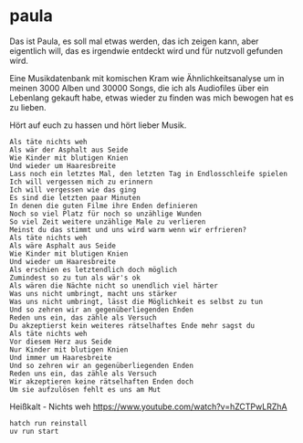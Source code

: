 # paula

Das ist Paula, es soll mal etwas werden, das ich zeigen kann, aber eigentlich will, das es irgendwie entdeckt wird und für nutzvoll gefunden wird.

Eine Musikdatenbank mit komischen Kram wie Ähnlichkeitsanalyse um in meinen 3000 Alben und 30000 Songs, die ich als Audiofiles über ein Lebenlang gekauft habe, etwas wieder zu finden was mich bewogen hat es zu lieben. 

Hört auf euch zu hassen und hört lieber Musik. 

```
Als täte nichts weh
Als wär der Asphalt aus Seide
Wie Kinder mit blutigen Knien
Und wieder um Haaresbreite
Lass noch ein letztes Mal, den letzten Tag in Endlosschleife spielen
Ich will vergessen mich zu erinnern
Ich will vergessen wie das ging
Es sind die letzten paar Minuten
In denen die guten Filme ihre Enden definieren
Noch so viel Platz für noch so unzählige Wunden
So viel Zeit weitere unzählige Male zu verlieren
Meinst du das stimmt und uns wird warm wenn wir erfrieren?
Als täte nichts weh
Als wäre Asphalt aus Seide
Wie Kinder mit blutigen Knien
Und wieder um Haaresbreite
Als erschien es letztendlich doch möglich
Zumindest so zu tun als wär's ok
Als wären die Nächte nicht so unendlich viel härter
Was uns nicht umbringt, macht uns stärker
Was uns nicht umbringt, lässt die Möglichkeit es selbst zu tun
Und so zehren wir an gegenüberliegenden Enden
Reden uns ein, das zähle als Versuch
Du akzeptierst kein weiteres rätselhaftes Ende mehr sagst du
Als täte nichts weh
Vor diesem Herz aus Seide
Nur Kinder mit blutigen Knien
Und immer um Haaresbreite
Und so zehren wir an gegenüberliegenden Enden
Reden uns ein, das zähle als Versuch
Wir akzeptieren keine rätselhaften Enden doch
Um sie aufzulösen fehlt es uns am Mut
```

Heißkalt - Nichts weh 
https://www.youtube.com/watch?v=hZCTPwLRZhA

```
hatch run reinstall
uv run start
```